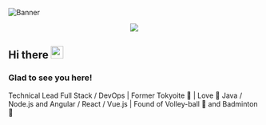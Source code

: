 ![Banner](https://i.imgur.com/e1mdxuN.png)

<p align="center"> 
  <img src="https://profile-counter.glitch.me/gaetanbloch/count.svg" />
</p>

<h2>Hi there <img src="https://media.giphy.com/media/gM5qFksULw54NMWyry/giphy.gif" width="25px"></h2>

<h3>Glad to see you here!</h3>

<p>
Technical Lead Full Stack / DevOps | Former Tokyoite 🗼 | Love 💙 Java / Node.js and Angular / React / Vue.js | Found of Volley-ball 🏐 and Badminton 🏸
</p>
